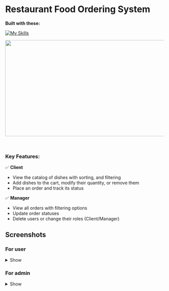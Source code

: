 # Restaurant Food Ordering System

**Built with these:** 

[![My Skills](https://skillicons.dev/icons?i=html,css,js,java,mysql&theme=light)](https://skillicons.dev)

<p align="center"><img src="https://i.imgur.com/mwArg8O.png" height ="305" width="574"  /></p><br>

### Key Features:

✅ **Client**  
- View the catalog of dishes with sorting, and filtering  
- Add dishes to the cart, modify their quantity, or remove them  
- Place an order and track its status  

✅ **Manager**  
- View all orders with filtering options  
- Update order statuses  
- Delete users or change their roles (Client/Manager)  

## Screenshots
### For user
<details>
<summary>Show</summary>

<img src="https://i.imgur.com/OzTkzbH.png" width="800" /><br>
<img src="https://i.imgur.com/px9YmwD.png" width="800" /><br>
<img src="https://i.imgur.com/mwArg8O.png" width="800" /><br>
<img src="https://i.imgur.com/cQFoE0N.png" width="800" /><br>
<img src="https://i.imgur.com/pbs4dYb.png" width="800" /><br>
</details>

### For admin

<details>
<summary>Show</summary>


</details>
